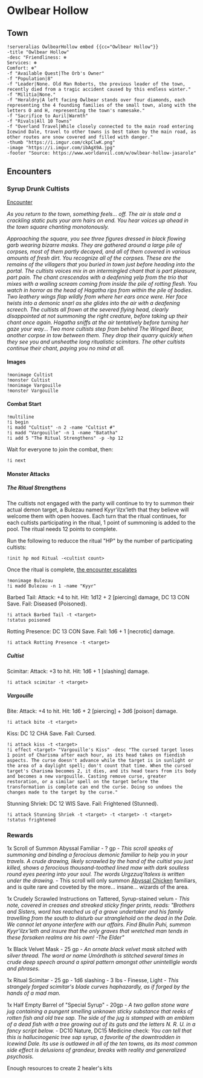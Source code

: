 # Owlbear Hollow
## Town
```
!serveralias OwlbearHollow embed {{cc="Owlbear Hollow"}} 
-title "Owlbear Hollow"
-desc "Friendliness: ❄ 
Services: ❄
Comfort: ❄"
-f "Available Quest|The Orb's Owner"
-f "Population|8"
-f "Leader|None. Old Man Roberts, the previous leader of the town, recently died from a tragic accident caused by this endless winter."
-f "Militia|None."
-f "Heraldry|A left facing Owlbear stands over four diamonds, each representing the 4 founding families of the small town, along with the letters O and H, representing the town's namesake."
-f "Sacrifice to Auril|Warmth"
-f "Rivals|All 10 Towns"
-f "Overland Travel|While closely connected to the main road entering Icewind Dale, travel to other towns is best taken by the main road, as other routes are snow covered and filled with danger."
-thumb "https://i.imgur.com/ckpClwK.png"
-image "https://i.imgur.com/ibAgX9A.jpg"
-footer "Source: https://www.worldanvil.com/w/owlbear-hollow-jasarole"
```

## Encounters
### Syrup Drunk Cultists
[Encounter](https://www.dndbeyond.com/encounters/f247c668-e6ef-4d43-ab49-4b57181060b9)

_As you return to the town, something feels... off. The air is stale and a crackling static puts your arm hairs on end. You hear voices up ahead in the town square chanting monotonously._

_Approaching the square, you see three figures dressed in black flowing garb wearing bizarre masks. They are gathered around a large pile of corpses, most of them partly decayed, and all of them covered in various amounts of fresh dirt. You recognize all of the corpses. These are the remains of the villagers that you buried in town just before heading into the portal. The cultists voices mix in an intermingled chant that is part pleasure, part pain. The chant crescendos with a deafening yelp from the trio that mixes with a wailing scream coming from inside the pile of rotting flesh. You watch in horror as the head of Hagatha rips from within the pile of bodies. Two leathery wings flap wildly from where her ears once were. Her face twists into a demonic snarl as she glides into the air with a deafening screech. The cultists all frown at the severed flying head, clearly disappointed at not summoning the right creature, before taking up their chant once again. Hagatha sniffs at the air tentatively before turning her gaze your way... Two more cultists step from behind The Winged Bear, another corpse in tow between them. They drop their quarry quickly when they see you and unsheathe long ritualistic scimitars. The other cultists continue their chant, paying you no mind at all._

#### Images
```
!monimage Cultist
!monster Cultist
!monimage Vargouille
!monster Vargouille
```

#### Combat Start
```
!multiline
!i begin
!i madd "Cultist" -n 2 -name "Cultist #"
!i madd "Vargouille" -n 1 -name "Batatha"
!i add 5 "The Ritual Strengthens" -p -hp 12
```
Wait for everyone to join the combat, then:
```
!i next
```

#### Monster Attacks

##### The Ritual Strengthens

The cultists not engaged with the party will continue to try to summon their actual demon target, a Bulezau named Kyyr'ilzx'leth that they believe will welcome them with open hooves. Each turn that the ritual continues, for each cultists participating in the ritual, 1 point of summoning is added to the pool. The ritual needs 12 points to complete.

Run the following to reducce the ritual "HP" by the number of participating cultists:
```
!init hp mod Ritual -<cultist count>
```

Once the ritual is complete, [the encounter escalates](https://www.dndbeyond.com/encounters/d7ee046b-a5ba-47ca-ab55-95d3e4836c54)
```
!monimage Bulezau
!i madd Bulezau -n 1 -name "Kyyr"
```

Barbed Tail: Attack: +4 to hit. Hit: 1d12 + 2 [piercing] damage, DC 13 CON Save. Fail: Diseased (Poisoned).
```
!i attack Barbed Tail -t <target> 
!status poisoned
```

Rotting Presence: DC 13 CON Save. Fail: 1d6 + 1 [necrotic] damage.
```
!i attack Rotting Presence -t <target> 
```

##### Cultist
Scimitar: Attack: +3 to hit. Hit: 1d6 + 1 [slashing] damage.
```
!i attack scimitar -t <target> 
```

##### Vargouille
Bite: Attack: +4 to hit. Hit: 1d6 + 2 [piercing] + 3d6 [poison] damage.
```
!i attack bite -t <target> 
```

Kiss: DC 12 CHA Save. Fail: Cursed.
```
!i attack kiss -t <target> 
!i effect <target> "Vargouille's Kiss" -desc "The cursed target loses 1 point of Charisma after each hour, as its head takes on fiendish aspects. The curse doesn't advance while the target is in sunlight or the area of a daylight spell; don't count that time. When the cursed target's Charisma becomes 2, it dies, and its head tears from its body and becomes a new vargouille. Casting remove curse, greater restoration, or a similar spell on the target before the transformation is complete can end the curse. Doing so undoes the changes made to the target by the curse."
```

Stunning Shriek: DC 12 WIS Save. Fail: Frightened (Stunned).
```
!i attack Stunning Shriek -t <target> -t <target> -t <target>
!status frightened
```

### Rewards

1x Scroll of Summon Abyssal Familiar - ? gp -  _This scroll speaks of summoning and binding a ferocious demonic familiar to help you in your travels. A crude drawing, likely scrawled by the hand of the cultist you just killed, shows a ferocious thousand-toothed lined maw with dark soulless round eyes peering into your soul. The words Urgzzuq'ltalexs is written under the drawing._ - This scroll will only summon [Abyssal Chicken](https://www.dndbeyond.com/monsters/abyssal-chicken) familiars, and is quite rare and coveted by the more... insane... wizards of the area. 

1x Crudely Scrawled Instructions on Tattered, Syrup-stained velum - _This note, covered in creases and streaked sticky finger prints, reads: "Brothers and Sisters, word has reached us of a grave undertaker and his family travelling from the south to disturb our stranglehold on the dead in the Dale. We cannot let anyone interfere with our affairs. Find Bhulin Puhi, summon Kyyr'ilzx'leth and insure that the only graves that wretched man tends in these forsaken realms are his own! -The Elder"_

1x Black Velvet Mask - 25 gp - _An ornate black velvet mask sitched with silver thread. The word or name Umôrdhoth is stitched several times in crude deep speech around a spiral pattern amongst other unintelligle words and phrases._

1x Ritual Scimitar - 25 gp - 1d6 slashing - 3 lbs - Finesse, Light - _This strangely forged scimitar's blade curves haphazardly, as if forged by the hands of a mad man._

1x Half Empty Barrel of "Special Syrup"	- 20gp - _A two gallon stone ware jug containing a pungent smelling unknown sticky substance that reeks of rotten fish and old tree sap. The side of the jug is stamped with an emblem of a dead fish with a tree growing out of its guts and the letters N. R. U. in a fancy script below._ - DC10 Nature, DC15 Medicine check: _You can tell that this is hallucinogenic tree sap syrup, a favorite of the downtrodden in Icewind Dale. Its use is outlawed in all of the ten towns, as its most common side effect is delusions of grandeur, breaks with reality and generalized psychosis._

Enough resources to create 2 healer's kits
